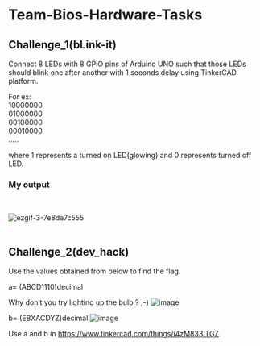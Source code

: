 # Team-Bios-Hardware-Tasks

<h2>Challenge_1(bLink-it)</h2>

Connect 8 LEDs with 8 GPIO pins of Arduino UNO such that those LEDs should blink one after another with 1 seconds delay using TinkerCAD platform.

For ex:<br>
10000000<br>
01000000<br>
00100000<br>
00010000<br>
…..

where 1 represents a turned on LED(glowing) and 0 represents turned off LED.
<br>
<h3>My output</h3><br>

![ezgif-3-7e8da7c555](https://user-images.githubusercontent.com/88976526/163660816-a530d886-6ce1-4744-a1ed-b41ee52f76c2.gif)
<br>
<br>
<h2>Challenge_2(dev_hack)</h2>
Use the values obtained from below to find the flag.

a= (ABCD1110)decimal

Why don’t you try lighting up the bulb ? ;-)
![image](https://user-images.githubusercontent.com/88976526/163662570-7f4134c7-f894-4eb7-9a6c-2053cf4b356d.png)

b= (EBXACDYZ)decimal
![image](https://user-images.githubusercontent.com/88976526/163662591-8667e2e7-a4cd-464d-a2f5-a3c3439036cc.png)

Use a and b in https://www.tinkercad.com/things/i4zM833ITGZ.
